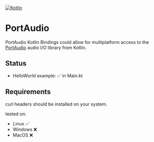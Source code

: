 [![Kotlin](https://img.shields.io/badge/Kotlin-2.0-blue.svg?style=flat&logo=kotlin)](https://kotlinlang.org)

# PortAudio

PortAudio Kotlin Bindings could allow for multiplatform access to the [PortAudio](http://www.portaudio.com/) audio I/O library from Kotlin.

## Status

- HelloWorld example: ✅ in Main.kt

## Requirements

curl headers should be installed on your system.

tested on:

- Linux ✅
- Windows ❌
- MacOS ❌
